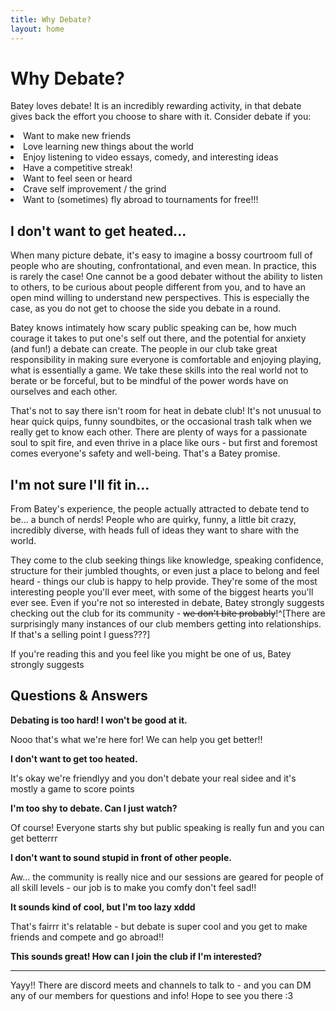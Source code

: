 ```yaml
---
title: Why Debate?
layout: home
---
```


# Why Debate?
Batey loves debate! It is an incredibly rewarding activity, in that debate gives back the effort you choose to share with it. Consider debate if you:

<li>Want to make new friends</li>
<li>Love learning new things about the world</li>
<li>Enjoy listening to video essays, comedy, and interesting ideas</li>
<li>Have a competitive streak!</li>
<li>Want to feel seen or heard</li>
<li>Crave self improvement / the grind</li>
<li>Want to (sometimes) fly abroad to tournaments for free!!!</li>

## I don't want to get heated...
When many picture debate, it's easy to imagine a bossy courtroom full of people who are shouting, confrontational, and even mean. In practice, this is rarely the case! One cannot be a good debater without the ability to listen to others, to be curious about people different from you, and to have an open mind willing to understand new perspectives. This is especially the case, as you do not get to choose the side you debate in a round.

Batey knows intimately how scary public speaking can be, how much courage it takes to put one's self out there, and the potential for anxiety (and fun!) a debate can create. The people in our club take great responsibility in making sure everyone is comfortable and enjoying playing, what is essentially a game. We take these skills into the real world not to berate or be forceful, but to be mindful of the power words have on ourselves and each other.

That's not to say there isn't room for heat in debate club! It's not unusual to hear quick quips, funny soundbites, or the occasional trash talk when we really get to know each other. There are plenty of ways for a passionate soul to spit fire, and even thrive in a place like ours - but first and foremost comes everyone's safety and well-being. That's a Batey promise.

## I'm not sure I'll fit in...

From Batey's experience, the people actually attracted to debate tend to be... a bunch of nerds! People who are quirky, funny, a little bit crazy, incredibly diverse, with heads full of ideas they want to share with the world. 

They come to the club seeking things like knowledge, speaking confidence, structure for their jumbled thoughts, or even just a place to belong and feel heard - things our club is happy to help provide. They're some of the most interesting people you'll ever meet, with some of the biggest hearts you'll ever see. Even if you're not so interested in debate, Batey strongly suggests checking out the club for its community - ~~we don't bite probably~~!^[There are surprisingly many instances of our club members getting into relationships. If that's a selling point I guess???]

If you're reading this and you feel like you might be one of us, Batey strongly suggests





## Questions & Answers

**Debating is too hard! I won't be good at it.**

Nooo that's what we're here for! We can help you get better!!

**I don't want to get too heated.**

It's okay we're friendlyy and you don't debate your real sidee and it's mostly a game to score points

**I'm too shy to debate. Can I just watch?**

Of course! Everyone starts shy but public speaking is really fun and you can get betterrr

**I don't want to sound stupid in front of other people.**

Aw... the community is really nice and our sessions are geared for people of all skill levels - our job is to make you comfy don't feel sad!!

**It sounds kind of cool, but I'm too lazy xddd**

That's fairrr it's relatable - but debate is super cool and you get to make friends and compete and go abroad!!

**This sounds great! How can I join the club if I'm interested?**

----

Yayy!! There are discord meets and channels to talk to - and you can DM any of our members for questions and info! Hope to see you there :3
